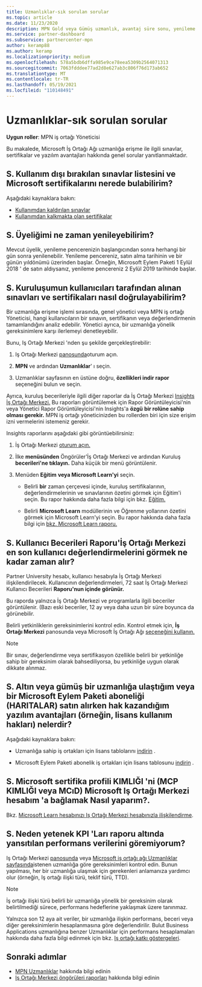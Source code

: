 ```yaml
---
title: Uzmanlıklar-sık sorulan sorular
ms.topic: article
ms.date: 11/23/2020
description: MPN Gold veya Gümüş uzmanlık, avantaj süre sonu, yenileme veya Azure, bulut, Visual Studio, teknik destek avantajları için lisans etkinleştirme hakkında yanıtlar.
ms.service: partner-dashboard
ms.subservice: partnercenter-mpn
author: keramp88
ms.author: keramp
ms.localizationpriority: medium
ms.openlocfilehash: 578a5bdb6dffa985e9ce78eea5309b2564071313
ms.sourcegitcommit: 7063fdddee77ad2d8e627ab3c806f76d173ab652
ms.translationtype: MT
ms.contentlocale: tr-TR
ms.lasthandoff: 05/19/2021
ms.locfileid: "110148491"
---
```

# <a name="competencies---frequently-asked-questions"></a>Uzmanlıklar-sık sorulan sorular

**Uygun roller**: MPN iş ortağı Yöneticisi

Bu makalede, Microsoft İş Ortağı Ağı uzmanlığa erişme ile ilgili sınavlar, sertifikalar ve yazılım avantajları hakkında genel sorular yanıtlanmaktadır.

## <a name="q-where-can-i-find-the-list-of-exams-and-microsoft-certifications-being-retired"></a>S. Kullanım dışı bırakılan sınavlar listesini ve Microsoft sertifikalarını nerede bulabilirim?

Aşağıdaki kaynaklara bakın:

- [Kullanımdan kaldırılan sınavlar](/learn/certifications/retired-certification-exams)
- [Kullanımdan kalkmakta olan sertifikalar](/learn/certifications/retired-certifications)

## <a name="q-when-can-i-renew-my-membership"></a>S. Üyeliğimi ne zaman yenileyebilirim?

Mevcut üyelik, yenileme pencerenizin başlangıcından sonra herhangi bir gün sonra yenilenebilir. Yenileme pencereniz, satın alma tarihinin ve bir günün yıldönümü üzerinden başlar. Örneğin, Microsoft Eylem Paketi 1 Eylül 2018 ' de satın aldıysanız, yenileme pencereniz 2 Eylül 2019 tarihinde başlar.

## <a name="q-how-can-i-verify-the-exams-and-certifications-taken-by-my-organizations-users"></a>S. Kuruluşumun kullanıcıları tarafından alınan sınavları ve sertifikaları nasıl doğrulayabilirim?

Bir uzmanlığa erişme işlemi sırasında, genel yönetici veya MPN iş ortağı Yöneticisi, hangi kullanıcıların bir sınavın, sertifikanın veya değerlendirmenin tamamlandığını analiz edebilir. Yönetici ayrıca, bir uzmanlığa yönelik gereksinimlere karşı ilerlemeyi denetleyebilir.

Bunu, Iş Ortağı Merkezi 'nden şu şekilde gerçekleştirebilir:

1. Iş Ortağı Merkezi [panosunda](https://partner.microsoft.com/dashboard)oturum açın.

1. **MPN** ve ardından **Uzmanlıklar**' ı seçin.

1. Uzmanlıklar sayfasının en üstüne doğru, **özellikleri indir rapor** seçeneğini bulun ve seçin.

Ayrıca, kuruluş becerileriyle ilgili diğer raporlar da İş Ortağı Merkezi [Insights İş Ortağı Merkezi.](partner-center-insights.md) Bu raporları görüntülemek için Rapor Görüntüleyicisi'nin veya Yönetici Rapor Görüntüleyicisi'nin Insights'a **özgü** **bir rolüne sahip olması gerekir.** MPN iş ortağı yöneticinizden bu rollerden biri için size erişim izni vermelerini istemeniz gerekir.

Insights raporlarını aşağıdaki gibi görüntüebilirsiniz:

1. İş Ortağı Merkezi [oturum açın.](https://partner.microsoft.com/dashboard)

1. İlke **menüsünden** Öngörüler'İş Ortağı Merkezi ve ardından Kuruluş **becerileri'ne tıklayın.** Daha küçük bir menü görüntülenir.

1. Menüden **Eğitim** **veya Microsoft Learn'yi** seçin.

   - Belirli **bir** zaman çerçevesi içinde, kuruluş sertifikalarının, değerlendirmelerinin ve sınavlarının özetini görmek için Eğitim'i seçin. Bu rapor hakkında daha fazla bilgi için bkz. [Eğitim.](pci-training-dashboard.md)

   - Belirli **Microsoft Learn** modüllerinin ve Öğrenme yollarının özetini görmek için Microsoft Learn'yi seçin. Bu rapor hakkında daha fazla bilgi için [bkz. Microsoft Learn raporu.](ms-learn-analytics.md)

## <a name="q-how-long-does-it-take-to-see-the-latest-user-assessments-in-the-partner-center-user-skills-report"></a>S. Kullanıcı Becerileri Raporu'İş Ortağı Merkezi en son kullanıcı değerlendirmelerini görmek ne kadar zaman alır?

Partner University hesabı, kullanıcı hesabıyla İş Ortağı Merkezi ilişkilendirilecek. Kullanıcının değerlendirmeleri, 72 saat İş Ortağı Merkezi Kullanıcı Becerileri **Raporu'nun içinde görünür.**

Bu raporda yalnızca İş Ortağı Merkezi ve programlarla ilgili beceriler görüntülenir. (Bazı eski beceriler, 12 ay veya daha uzun bir süre boyunca da görünebilir.

Belirli yetkinliklerin gereksinimlerini kontrol edin. Kontrol etmek için, **İş Ortağı Merkezi** panosunda veya Microsoft İş Ortağı Ağı [](https://partner.microsoft.com/dashboard) [seçeneğini kullanın.](https://partner.microsoft.com/membership/competencies)

> [!NOTE]
> Bir sınav, değerlendirme veya sertifikasyon özellikle belirli bir yetkinliğe sahip bir gereksinim olarak bahsediliyorsa, bu yetkinliğe uygun olarak dikkate alınmaz.

## <a name="q-what-are-the-software-benefits-such-as-license-use-rights-that-i-am-entitled-to-when-i-achieve-a-gold-or-silver-competency-or-buy-a-microsoft-action-pack-subscription-maps"></a>S. Altın veya gümüş bir uzmanlığa ulaştığım veya bir Microsoft Eylem Paketi aboneliği (HARITALAR) satın alırken hak kazandığım yazılım avantajları (örneğin, lisans kullanım hakları) nelerdir?

Aşağıdaki kaynaklara bakın:

- Uzmanlığa sahip iş ortakları için lisans tablolarını [indirin](https://assetsprod.microsoft.com/mpn-maps-software-iur-competency-license-table.docx) .

- Microsoft Eylem Paketi abonelik iş ortakları için lisans tablosunu [indirin](https://assetsprod.microsoft.com/en-us/microsoft-action-pack-license-table.pdf) .

## <a name="q-how-do-i-link-a-microsoft-certification-profile-id-mcp-id-or-mcid-to-my-microsoft-partner-center-account"></a>S. Microsoft sertifika profili KIMLIĞI 'ni (MCP KIMLIĞI veya MCıD) Microsoft Iş Ortağı Merkezi hesabım 'a bağlamak Nasıl yaparım?.

Bkz. [Microsoft Learn hesabınızı Iş Ortağı Merkezi hesabınızla ilişkilendirme](ms-learn-associate.md).

## <a name="q-why-cant-i-see-the-performance-data-reflected-under-the-competencies-kpis-report"></a>S. Neden yetenek KPI 'Ları raporu altında yansıtılan performans verilerini göremiyorum?

Iş Ortağı Merkezi [panosunda](https://partner.microsoft.com/dashboard) veya [Microsoft iş ortağı ağı Uzmanlıklar sayfasında](https://partner.microsoft.com/membership/competencies)istenen uzmanlığa göre gereksinimleri kontrol edin. Bunun yapılması, her bir uzmanlığa ulaşmak için gerekenleri anlamanıza yardımcı olur (örneğin, Iş ortağı ilişki türü, teklif türü, TTD).

> [!NOTE]
> İş ortağı ilişki türü belirli bir uzmanlığa yönelik bir gereksinim olarak belirtilmediği sürece, performans hedeflerine yaklaşmak üzere tanınmaz.
>
> Yalnızca son 12 aya ait veriler, bir uzmanlığa ilişkin performans, beceri veya diğer gereksinimlerin hesaplanmasına göre değerlendirilir. Bulut Business Applications uzmanlığına benzer Uzmanlıklar için performans hesaplamaları hakkında daha fazla bilgi edinmek için bkz. [Iş ortağı katkı göstergeleri](partner-contribution-indicators.md).

## <a name="next-steps"></a>Sonraki adımlar

- [MPN Uzmanlıklar](learn-about-competencies.md) hakkında bilgi edinin
- [Iş Ortağı Merkezi öngörüleri raporları](partner-center-insights.md) hakkında bilgi edinin
